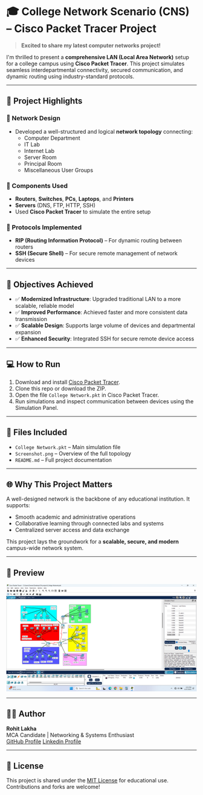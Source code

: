 # 🎓 College Network Scenario (CNS) – Cisco Packet Tracer Project

> **Excited to share my latest computer networks project!**

I'm thrilled to present a **comprehensive LAN (Local Area Network)** setup for a college campus using **Cisco Packet Tracer**. This project simulates seamless interdepartmental connectivity, secured communication, and dynamic routing using industry-standard protocols.

---

## 📌 Project Highlights

### 🧠 Network Design

- Developed a well-structured and logical **network topology** connecting:
  - Computer Department
  - IT Lab
  - Internet Lab
  - Server Room
  - Principal Room
  - Miscellaneous User Groups

### 🧱 Components Used

- **Routers**, **Switches**, **PCs**, **Laptops**, and **Printers**
- **Servers** (DNS, FTP, HTTP, SSH)
- Used **Cisco Packet Tracer** to simulate the entire setup

### 📡 Protocols Implemented

- **RIP (Routing Information Protocol)** – For dynamic routing between routers
- **SSH (Secure Shell)** – For secure remote management of network devices

---

## 🎯 Objectives Achieved

- ✅ **Modernized Infrastructure**: Upgraded traditional LAN to a more scalable, reliable model
- ✅ **Improved Performance**: Achieved faster and more consistent data transmission
- ✅ **Scalable Design**: Supports large volume of devices and departmental expansion
- ✅ **Enhanced Security**: Integrated SSH for secure remote device access

---

## 💻 How to Run

1. Download and install [Cisco Packet Tracer](https://www.netacad.com/courses/packet-tracer).
2. Clone this repo or download the ZIP.
3. Open the file `College Network.pkt` in Cisco Packet Tracer.
4. Run simulations and inspect communication between devices using the Simulation Panel.

---

## 📁 Files Included

- `College Network.pkt` – Main simulation file  
- `Screenshot.png` – Overview of the full topology  
- `README.md` – Full project documentation

---

## 🌐 Why This Project Matters

A well-designed network is the backbone of any educational institution. It supports:

- Smooth academic and administrative operations
- Collaborative learning through connected labs and systems
- Centralized server access and data exchange

This project lays the groundwork for a **scalable, secure, and modern** campus-wide network system.

---

## 📸 Preview

![Network Topology](https://github.com/Rohitlakha/college-network-simulation/blob/d6ac3c84e8a75cabf8c4fc31d2ba1d5cc0b521a3/images/Screenshot.png)

---

## 👨‍💻 Author

**Rohit Lakha**  
MCA Candidate | Networking & Systems Enthusiast  
[GitHub Profile](https://github.com/Rohitlakha) [Linkedin Profile](https://www.linkedin.com/in/rohit-lakha/)

---

## 📝 License

This project is shared under the [MIT License](LICENSE) for educational use. Contributions and forks are welcome!
